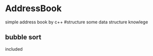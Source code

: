 # AddressBook
simple address book by c++
#structure
some data structure knowlege

## bubble sort
included